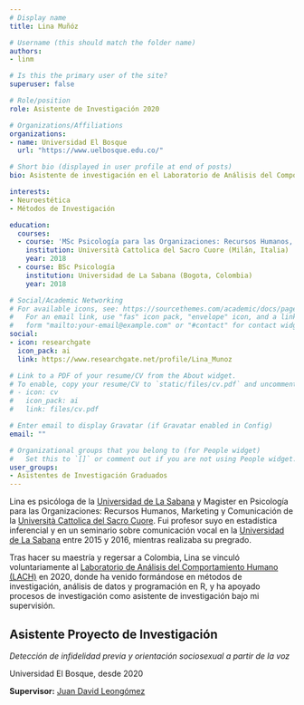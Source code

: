 ```yaml
---
# Display name
title: Lina Muñóz

# Username (this should match the folder name)
authors:
- linm

# Is this the primary user of the site?
superuser: false

# Role/position
role: Asistente de Investigación 2020

# Organizations/Affiliations
organizations:
- name: Universidad El Bosque
  url: "https://www.uelbosque.edu.co/"

# Short bio (displayed in user profile at end of posts)
bio: Asistente de investigación en el Laboratorio de Análisis del Comportamiento Humano desde 2020

interests:
- Neuroestética
- Métodos de Investigación

education:
  courses:
  - course: 'MSc Psicología para las Organizaciones: Recursos Humanos, Marketing y Comunicación'
    institution: Università Cattolica del Sacro Cuore (Milán, Italia)
    year: 2018
  - course: BSc Psicología
    institution: Universidad de La Sabana (Bogota, Colombia)
    year: 2018

# Social/Academic Networking
# For available icons, see: https://sourcethemes.com/academic/docs/page-builder/#icons
#   For an email link, use "fas" icon pack, "envelope" icon, and a link in the
#   form "mailto:your-email@example.com" or "#contact" for contact widget.
social:
- icon: researchgate
  icon_pack: ai
  link: https://www.researchgate.net/profile/Lina_Munoz

# Link to a PDF of your resume/CV from the About widget.
# To enable, copy your resume/CV to `static/files/cv.pdf` and uncomment the lines below.
# - icon: cv
#   icon_pack: ai
#   link: files/cv.pdf

# Enter email to display Gravatar (if Gravatar enabled in Config)
email: ""

# Organizational groups that you belong to (for People widget)
#   Set this to `[]` or comment out if you are not using People widget.
user_groups:
- Asistentes de Investigación Graduados
---
```


Lina es psicóloga de la [Universidad de La Sabana](https://www.unisabana.edu.co/) y Magister en Psicología para las Organizaciones: Recursos Humanos, Marketing y Comunicación de la [Università Cattolica del Sacro Cuore](https://www.unicatt.it/). Fui profesor suyo en estadística inferencial y en un seminario sobre comunicación vocal en la [Universidad de La Sabana](https://www.unisabana.edu.co/) entre 2015 y 2016, mientras realizaba su pregrado.

Tras hacer su maestría y regersar a Colombia, Lina se vinculó voluntariamente al [Laboratorio de Análisis del Comportamiento Humano (LACH)](https://sites.google.com/unbosque.edu.co/lach-es/home) en 2020, donde ha venido formándose en métodos de investigación, análisis de datos y programación en R, y ha apoyado procesos de investigación como asistente de investigación bajo mi supervisión.

## **Asistente Proyecto de Investigación**  

*Detección de infidelidad previa y orientación sociosexual a partir de la voz*

Universidad El Bosque, desde 2020

**Supervisor:** [Juan David Leongómez](/es/#about)
